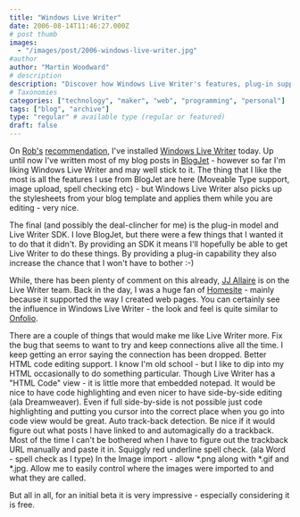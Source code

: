```yaml
---
title: "Windows Live Writer"
date: 2006-08-14T11:46:27.000Z
# post thumb
images:
  - "/images/post/2006-windows-live-writer.jpg"
#author
author: "Martin Woodward"
# description
description: "Discover how Windows Live Writer's features, plug-in support, and stylesheet integration might just win me over from BlogJet."
# Taxonomies
categories: ["technology", "maker", "web", "programming", "personal"]
tags: ["blog", "archive"]
type: "regular" # available type (regular or featured)
draft: false
---
```

[](http://www.woodwardweb.com/WindowsLiveWriter/WindowsLiveWriter_A58B/live_writer.png) On [Rob's](http://blogs.msdn.com/robcaron) [recommendation](http://blogs.msdn.com/robcaron/archive/2006/08/14/699196.aspx), I've installed [Windows Live Writer](http://windowslivewriter.spaces.live.com/) today.  Up until now I've written most of my blog posts in [BlogJet](http://blogjet.com/) - however so far I'm liking Windows Live Writer and may well stick to it.  The thing that I like the most is all the features I use from BlogJet are here (Moveable Type support, image upload, spell checking etc) - but Windows Live Writer also picks up the stylesheets from your blog template and applies them while you are editing - very nice. 

The final (and possibly the deal-clincher for me) is the plug-in model and Live Writer SDK.  I love BlogJet, but there were a few things that I wanted it to do that it didn't.  By providing an SDK it means I'll hopefully be able to get Live Writer to do these things.  By providing a plug-in capability they also increase the chance that I won't have to bother :-) 

While, there has been plenty of comment on this already, [JJ Allaire](http://flyingupsidedown.wordpress.com/) is on the Live Writer team.  Back in the day, I was a huge fan of [Homesite](http://www.adobe.com/products/homesite/) - mainly because it supported the way I created web pages.  You can certainly see the influence in Windows Live Writer - the look and feel is quite similar to [Onfolio](http://www.onfolio.com/). 

There are a couple of things that would make me like Live Writer more.    Fix the bug that seems to want to try and keep connections alive all the time.  I keep getting an error saying the connection has been dropped. Better HTML code editing support.  I know I'm old school - but I like to dip into my HTML occasionally to do something particular.  Though Live Writer has a "HTML Code" view - it is little more that embedded notepad.  It would be nice to have code highlighting and even nicer to have side-by-side editing (ala Dreamweaver).  Even if full side-by-side is not possible just code highlighting and putting you cursor into the correct place when you go into code view would be great.  Auto track-back detection.  Be nice if it would figure out what posts I have linked to and automagically do a trackback.  Most of the time I can't be bothered when I have to figure out the trackback URL manually and paste it in.  Squiggly red underline spell check.  (ala Word - spell check as I type)  In the Image import - allow *.png along with *.gif and *.jpg.   Allow me to easily control where the images were imported to and what they are called. 

But all in all, for an initial beta it is very impressive - especially considering it is free.